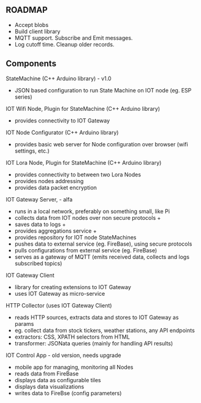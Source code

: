 ## ROADMAP

- Accept blobs
- Build client library
- MQTT support. Subscribe and Emit messages.
- Log cutoff time. Cleanup older records.

## Components

StateMachine (C++ Arduino library) - v1.0

- JSON based configuration to run State Machine on IOT node (eg. ESP series)

IOT Wifi Node, Plugin for StateMachine (C++ Arduino library)

- provides connectivity to IOT Gateway

IOT Node Configurator (C++ Arduino library)

- provides basic web server for Node configuration over browser (wifi settings, etc.)

IOT Lora Node, Plugin for StateMachine (C++ Arduino library)

- provides connectivity to between two Lora Nodes
- provides nodes addressing
- provides data packet encryption

IOT Gateway Server, - alfa

- runs in a local network, preferably on something small, like Pi
- collects data from IOT nodes over non secure protocols +
- saves data to logs +
- provides aggregations service +
- provides repository for IOT node StateMachines
- pushes data to external service (eg. FireBase), using secure protocols
- pulls configurations from external service (eg. FireBase)
- serves as a gateway of MQTT (emits received data, collects and logs subscribed topics)

IOT Gateway Client

- library for creating extensions to IOT Gateway
- uses IOT Gateway as micro-service

HTTP Collector (uses IOT Gateway Client)

- reads HTTP sources, extracts data and stores to IOT Gateway as params
- eg. collect data from stock tickers, weather stations, any API endpoints
- extractors: CSS, XPATH selectors from HTML
- transformer: JSONata queries (mainly for handling API results)

IOT Control App - old version, needs upgrade

- mobile app for managing, monitoring all Nodes
- reads data from FireBase
- displays data as configurable tiles
- displays data visualizations
- writes data to FireBse (config parameters)

